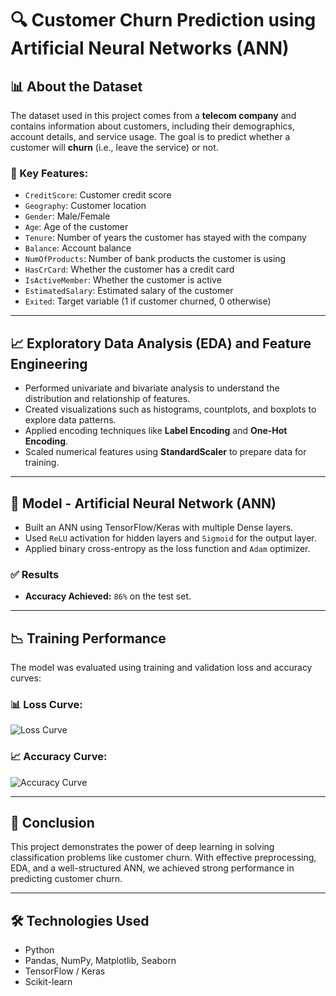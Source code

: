 # 🔍 Customer Churn Prediction using Artificial Neural Networks (ANN)

## 📊 About the Dataset

The dataset used in this project comes from a **telecom company** and contains information about customers, including their demographics, account details, and service usage. The goal is to predict whether a customer will **churn** (i.e., leave the service) or not.

### 🧾 Key Features:
- `CreditScore`: Customer credit score
- `Geography`: Customer location
- `Gender`: Male/Female
- `Age`: Age of the customer
- `Tenure`: Number of years the customer has stayed with the company
- `Balance`: Account balance
- `NumOfProducts`: Number of bank products the customer is using
- `HasCrCard`: Whether the customer has a credit card
- `IsActiveMember`: Whether the customer is active
- `EstimatedSalary`: Estimated salary of the customer
- `Exited`: Target variable (1 if customer churned, 0 otherwise)

---

## 📈 Exploratory Data Analysis (EDA) and Feature Engineering

- Performed univariate and bivariate analysis to understand the distribution and relationship of features.
- Created visualizations such as histograms, countplots, and boxplots to explore data patterns.
- Applied encoding techniques like **Label Encoding** and **One-Hot Encoding**.
- Scaled numerical features using **StandardScaler** to prepare data for training.

---

## 🧠 Model - Artificial Neural Network (ANN)

- Built an ANN using TensorFlow/Keras with multiple Dense layers.
- Used `ReLU` activation for hidden layers and `Sigmoid` for the output layer.
- Applied binary cross-entropy as the loss function and `Adam` optimizer.

### ✅ Results
- **Accuracy Achieved:** `86%` on the test set.

---

## 📉 Training Performance

The model was evaluated using training and validation loss and accuracy curves:

### 📊 Loss Curve:
![Loss Curve](images/loss_curve.png)

### 📈 Accuracy Curve:
![Accuracy Curve](images/accuracy_curve.png)

---

## 🚀 Conclusion

This project demonstrates the power of deep learning in solving classification problems like customer churn. With effective preprocessing, EDA, and a well-structured ANN, we achieved strong performance in predicting customer churn.

---

## 🛠️ Technologies Used
- Python
- Pandas, NumPy, Matplotlib, Seaborn
- TensorFlow / Keras
- Scikit-learn

